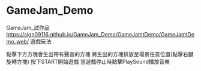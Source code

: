 # GameJam_Demo
 GameJam_試作品
 https://sign09116.github.io/GameJam_Demo/GameJamtDemo/GameJamtDemo_web/
遊戲玩法

點擊下方方塊會生出帶有聲音的方塊
將生出的方塊排放至場景任意位置(點擊右鍵旋轉方塊)
按下START開始遊戲
當遊戲停止時點擊PlaySound播放音樂
